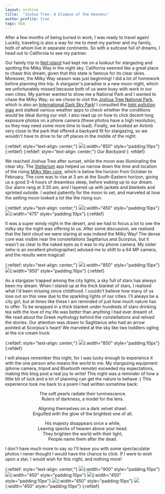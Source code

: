 ```yaml
---
layout: archive
title:  "Joshua Tree: A Glimpse of the Heavens"
author_profile: true
tags: USA
---
```

After a few months of being buried in work, I was ready to travel again! Luckily, traveling is also a way for me to meet my partner and my family, both of whom live in separate continents. So with a suitcase full of dreams, I head out to California to see my partner.

Our family trip to [Neil island](https://mugdhak30.github.io/Neil-Dreams/) had kept me on a lookout for stargazing and spotting the Milky Way in the night sky. California seemed like a great place to chase this dream, given that this state is famous for its clear skies. Moreover, the Milky Way season was just beginning! I did a lot of homework before planning this trip. A stargazer's paradise is a new moon night, which we unfortunately missed because both of us were busy with work in our own cities. My partner wanted to show me a National Park and I wanted to chase the Milky Way; so we chose to visit the [Joshua Tree National Park](https://www.nps.gov/jotr/index.htm), which is also an [International Dark Sky Park](https://www.darksky.org/our-work/conservation/idsp/parks/)! I consulted the [light pollution map](https://www.lightpollutionmap.info/#zoom=4.00&lat=45.8720&lon=14.5470&state=eyJiYXNlbWFwIjoiTGF5ZXJCaW5nUm9hZCIsIm92ZXJsYXkiOiJ3YV8yMDE1Iiwib3ZlcmxheWNvbG9yIjpmYWxzZSwib3ZlcmxheW9wYWNpdHkiOjYwLCJmZWF0dXJlc29wYWNpdHkiOjg1fQ==) and stalked various weather apps to check whether the conditions would be ideal during our visit. I also read up on how to click decent long exposure photos on a phone camera (these photos have a high resolution, so they may need some more time to load). Finally, we booked an Airbnb very close to the park that offered a backyard fit for stargazing, so we wouldn't have to drive to far off places in the middle of the night. 

{:refdef: style="text-align: center;"}
![](/images/Star11.jpg){:width="850" style="padding:10px"} 
{:refdef}
{:refdef: style="text-align: center;"}
*Our Backyard*
{: refdef}

We reached Joshua Tree after sunset, while the moon was illuminating the clear sky. The [Stellarium](https://stellarium.org/) app helped us narrow down the time and location of the rising [Milky Way core](https://en.wikipedia.org/wiki/Galactic_Center), which is below the horizon from October to February. The core was to rise at 3 am at the South-Eastern horizon, giving us a good 3-4 hours of dreamless sleep, before waking up to our dream. Our alarm rang at 3:30 am, and I layered up with jackets and blankets and sprinted outside. I waited patiently for the moon to set, and marveled at how the setting moon looked a lot like the rising sun.

{:refdef: style="text-align: center;"}
![](/images/Star1.jpg){:width="450" style="padding:10px"}
![](/images/Star6.jpg){:width="475" style="padding:10px"}
{:refdef}

It was a super windy night in the desert, and we had to focus a lot to see the milky sky the night was offering to us. After some discussion, we realised that the faint cloud we were staring at was indeed the Milky Way! The dense core was visible near the constellations Sagittarius and Scorpius, but it wasn't as clear to the naked eyes as it was to my phone camera. My sister (who is an excellent photographer) advised me to shift to a 64 MP camera, and the results were magical!

{:refdef: style="text-align: center;"}
![](/images/Star5.jpg){:width="850" style="padding:10px"} 
![](/images/Star8.jpg){:width="850" style="padding:10px"}
{:refdef}

As a stargazer trapped among the city lights, a sky full of stars has always been my dream. When I stared up at the thick blanket of stars, I realised what I'd been missing since childhood. I couldn't believe how many of us lose out on this view due to the sparkling lights of our cities. I'll always be a city girl, but at times like these I am reminded of just how much nature has to offer. To be wrapped in a thick blanket under hundreds of stars drinking tea with the love of my life was better than anything I had ever dreamt of. We read about the Greek mythology behind the constellations and relived the stories. Our attention was drawn to Sagittarius who had an arrow pointed at Scorpius's heart! We marveled at the sky like two toddlers ogling at the ice cream truck.

{:refdef: style="text-align: center;"}
![](/images/Star2.jpg){:width="850" style="padding:10px"} 
{:refdef}

I will always remember this night, for I was lucky enough to experience it with the one person who means the world to me. My stargazing equipment (phone camera, tripod and Bluetooth remote) exceeded my expectations, making this blog post a real joy to write! This night was a reminder of how a little bit of luck and a lot of planning can get the nature to behave :) This experience took me back to a poem I had written sometime back:

<p align="center">
The soft pearls radiate their luminescence. <br/>
Rulers of darkness, a model for the lens.
</p>

<p align="center">
Aligning themselves on a dark velvet shawl. <br/>
Engulfed with the glow of the brightest one of all.
<br/>
</p>

<p align="center">
His majesty disappears once a while, <br/>
Leaving specks of heaven above your head. <br/>
They brighten the world with their light, <br/>
People name them after the dead. <br/>
</p>

I don't have much more to say so I'll leave you with some spectaculatar photos I never thought I would have the chance to click. If I were to wish upon a star, I would wish for this night, and nothing more!

{:refdef: style="text-align: center;"}
![](/images/Star3.jpg){:width="900" style="padding:10px"}
![](/images/Star10.jpg){:width="450" style="padding:10px"} 
![](/images/Star7.jpg){:width="450" style="padding:10px"} 
![](/images/Star9.jpg){:width="450" style="padding:10px"} 
![](/images/Star4.jpg){:width="450" style="padding:10px"} 
{:refdef}
